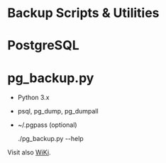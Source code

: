 Backup Scripts & Utilities
======================


PostgreSQL
=======

# pg_backup.py

* Python 3.x
* psql, pg_dump, pg_dumpall
* ~/.pgpass (optional)


  ./pg_backup.py --help


Visit also [WiKi](https://wiki.enchtex.info/handmade/postgres/pg_backup).

